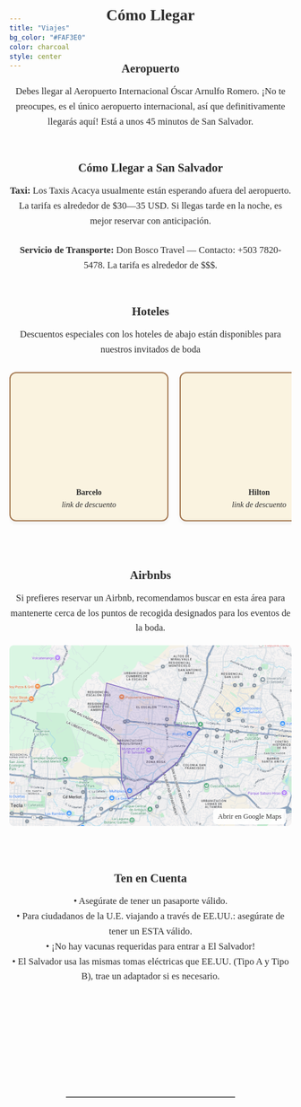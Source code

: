 ```yaml
---
title: "Viajes"
bg_color: "#FAF3E0"
color: charcoal
style: center
---
```


<div id="Pre-Wedding" style="padding-top: 0px; margin-top: -200px;"> <!-- avoid empty space after auto-scrolling -->

<div style="margin-top: 80px;"></div>   <!-- add blank space above -->

<!-- Getting Here Section -->
<div style="
  color: #2C2C2C;
  font-family: 'Playfair Display', serif;
  line-height: 1.6;
  text-align: center;
  max-width: 800px;
  margin: 40px auto;
">

  <!-- Section Title -->
  <strong>
    <div style="font-size: 2em; margin-bottom: 2em;">
      Cómo Llegar
    </div>
  </strong>

  <!-- Airport -->
  <strong>
    <div style="font-size: 1.5em; margin-bottom: 0.5em;">
      Aeropuerto
    </div>
  </strong>
  <div style="font-size: 1.2em; text-align: center; margin-bottom: 1.5em;">
    Debes llegar al Aeropuerto Internacional Óscar Arnulfo Romero. ¡No te preocupes, es el único aeropuerto internacional, así que definitivamente llegarás aquí! Está a unos 45 minutos de San Salvador.<br><br>
  </div>

  <!-- Getting to San Salvador -->
  <strong>
    <div style="font-size: 1.5em; margin-bottom: 0.5em;">
      Cómo Llegar a San Salvador
    </div>
  </strong>
  <div style="font-size: 1.2em; text-align: center; margin-bottom: 1.5em;">
    <strong>Taxi:</strong> Los Taxis Acacya usualmente están esperando afuera del aeropuerto. La tarifa es alrededor de $30—35 USD. Si llegas tarde en la noche, es mejor reservar con anticipación.
  </div>
  <div style="font-size: 1.2em; text-align: center; margin-bottom: 1.5em;">
    <strong>Servicio de Transporte:</strong> Don Bosco Travel — Contacto: +503 7820-5478. La tarifa es alrededor de $$$.<br><br>
  </div>

  <!-- Hotels -->
  <strong>
    <div style="font-size: 1.5em; margin-bottom: 0.5em;">
      Hoteles
    </div>
  </strong>
  <div style="font-size: 1.2em; text-align: center; margin-bottom: 1em;">
    Descuentos especiales con los hoteles de abajo están disponibles para nuestros invitados de boda
  </div>

<div id="hotel-section">
</div>

<!-- Hotel Boxes -->
<div style="
  display: flex;
  overflow-x: auto;
  gap: 20px;
  padding: 10px 0;
  scroll-snap-type: x mandatory;
  -webkit-overflow-scrolling: touch;
  margin-bottom: 5em;
">
  <!-- Hotel 1 -->
  <div style="
    min-width: 280px;
    flex: 0 0 auto;
    border: 2px solid #9f7148ff;
    border-radius: 12px;
    background-color: #FAF3E0;
    box-shadow: 0 4px 6px rgba(0,0,0,0.05);
    text-align: center;
    scroll-snap-align: start;
  ">
    <a href="https://www.barcelo.com/es-ww/barcelo-san-salvador/" target="_blank" style="text-decoration: none; color: inherit;">
      <div style="
        width: 100%;
        aspect-ratio: 1.5;
        background: url('/assets/img/hotel_Barcelo.png') no-repeat center center;
        background-size: cover;
        border-radius: 12px 12px 0 0;
      "></div>
    </a>
    <div style="padding: 15px; font-size: 1em; color: #2C2C2C;">
      <strong>Barcelo</strong><br>
      <em>link de descuento</em><br>
    </div>
  </div>

  <!-- Hotel 2 -->
  <div style="
    min-width: 280px;
    flex: 0 0 auto;
    border: 2px solid #9f7148ff;
    border-radius: 12px;
    background-color: #FAF3E0;
    box-shadow: 0 4px 6px rgba(0,0,0,0.05);
    text-align: center;
    scroll-snap-align: start;
  ">
    <a href="https://www.hilton.com/es/hotels/salsahh-hilton-san-salvador/" target="_blank" style="text-decoration: none; color: inherit;">
      <div style="
        width: 100%;
        aspect-ratio: 1.5;
        background: url('/assets/img/hotel_Hilton.png') no-repeat center center;
        background-size: cover;
        border-radius: 12px 12px 0 0;
      "></div>
    </a>
    <div style="padding: 15px; font-size: 1em; color: #2C2C2C;">
      <strong>Hilton</strong><br>
      <em>link de descuento</em><br>
    </div>
  </div>

  <!-- Hotel 3 -->
  <div style="
    min-width: 280px;
    flex: 0 0 auto;
    border: 2px solid #9f7148ff;
    border-radius: 12px;
    background-color: #FAF3E0;
    box-shadow: 0 4px 6px rgba(0,0,0,0.05);
    text-align: center;
    scroll-snap-align: start;
  ">
    <a href="https://www.hyatt.com/en-US/group-booking/SALCT/G-BOLV" target="_blank" style="text-decoration: none; color: inherit;">
      <div style="
        width: 100%;
        aspect-ratio: 1.5;
        background: url('/assets/img/hotel_Hyatt.png') no-repeat center center;
        background-size: cover;
        border-radius: 12px 12px 0 0;
      "></div>
    </a>
    <div style="padding: 15px; font-size: 1em; color: #2C2C2C;">
      <strong>Hyatt Centric</strong><br>
      <em>
      <a href="https://www.hyatt.com/en-US/group-booking/SALCT/G-BOLV" target="_blank">link de descuento</a>
      </em><br>
    </div>
  </div>
</div>

<div id="airbnb-section">
</div>

<!-- Airbnbs -->
<strong>
  <div style="font-size: 1.5em; margin-bottom: 0.5em; text-align: center;">
    Airbnbs
  </div>
</strong>
<div style="font-size: 1.2em; text-align: center; margin-bottom: 1em;">
  Si prefieres reservar un Airbnb, recomendamos buscar en esta área para mantenerte cerca de los puntos de recogida designados para los eventos de la boda.
</div>

<div style="position: relative; display: inline-block; margin-bottom: 5em;">
  <a href="https://www.google.com/maps/d/viewer?ll=13.693507291554107%2C-89.23335464155812&z=14&mid=1VJyy6wT90dj4-K77z-veWqQ4x-HwmPU" target="_blank">
    <img src="/assets/img/airbnb_map.png" alt="Área recomendada de Airbnb"
         style="max-width: 100%; height: auto; border-radius: 8px; cursor: pointer;">
    <span style="position: absolute; bottom: 10px; right: 10px;
                 background: rgba(255,255,255,0.9); padding: 4px 8px;
                 border-radius: 6px; font-size: 0.9em; color: #333;">
      Abrir en Google Maps
    </span>
  </a>
</div>




  <!-- Keep in Mind  -->
  <strong>
    <div style="font-size: 1.5em; margin-bottom: 0.5em;">
      Ten en Cuenta
    </div>
  </strong>
  <div style="font-size: 1.2em; text-align: center;">
    • Asegúrate de tener un pasaporte válido.<br>
    • Para ciudadanos de la U.E. viajando a través de EE.UU.: asegúrate de tener un ESTA válido.<br>
    • ¡No hay vacunas requeridas para entrar a El Salvador!<br>
    • El Salvador usa las mismas tomas eléctricas que EE.UU. (Tipo A y Tipo B), trae un adaptador si es necesario.
  </div>

</div>


<div style="margin-top: 200px;"></div>   <!-- add blank space above -->
<hr style="border: none; border-top: 1px solid #aaa; margin: 40px auto; width: 60%;">